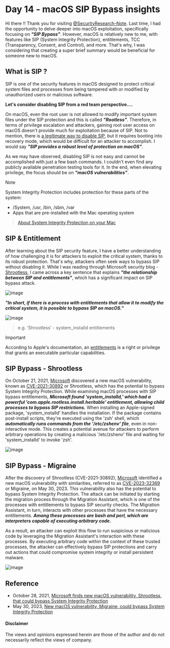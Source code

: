 # Day 14 - macOS SIP Bypass insights
Hi there !! Thank you for visiting [@SecurityResearch-Note](https://github.com/LearningKijo/SecurityResearcher-Note). 
Last time, I had the opportunity to delve deeper into macOS exploitation, specifically focusing on ***"SIP Bypass"***. 
However, macOS is relatively new to me, with features like SIP (System Integrity Protection), entitlements, TCC (Transparency, Consent, and Control), and more. 
That's why, I was considering that creating a super brief summary would be beneficial for someone new to macOS.

## What is SIP ?
SIP is one of the security features in macOS designed to protect critical system files and processes from being tampered with or modified by unauthorized users or malicious software. 

**Let's consider disabling SIP from a red team perspective....**

On macOS, even the root user is not allowed to modify important system files under the SIP protection and this is called ***"Rootless"***.
Therefore, in terms of privilege escalation and attackers, gaining root user access on macOS doesn't provide much for exploitation because of SIP. 
Not to mention, there is [a legitimate way to disable SIP](https://developer.apple.com/documentation/security/disabling_and_enabling_system_integrity_protection#3599244), but it requires booting into recovery mode, which would be difficult for an attacker to accomplish.
I would say ***"SIP provides a robust level of protection on macOS"***.

As we may have observed, disabling SIP is not easy and cannot be accomplished with just a few bash commands. 
I couldn't even find any publicly available penetration testing tools for it. 
In the end, when elevating privilege, the focus should be on ***"macOS vulnerabilities"***.

> [!Note]
> System Integrity Protection includes protection for these parts of the system:
> - /System, /usr, /bin, /sbin, /var
> - Apps that are pre-installed with the Mac operating system
>   
> > [About System Integrity Protection on your Mac](https://support.apple.com/en-us/102149#:~:text=System%20Integrity%20Protection%20is%20a%20security%20technology%20designed%20to%20help,and%20folders%20on%20your%20Mac.)


## SIP & Entitlement
After learning about the SIP security feature, I have a better understanding of how challenging it is for attackers to exploit the critical system, thanks to its robust protection. 
That's why, attackers often seek ways to bypass SIP without disabling it. 
While I was reading through Microsoft security blog - [Shrootless](https://www.microsoft.com/en-us/security/blog/2021/10/28/microsoft-finds-new-macos-vulnerability-shrootless-that-could-bypass-system-integrity-protection/), I came across a key sentence that explains ***"the relationship between SIP and entitlements"***, which has a significant impact on SIP bypass attack.

![image](https://github.com/LearningKijo/Malware-Analysis/assets/120234772/2ed0f115-2cc8-42ec-b054-4adcd2b1b852)

***"In short, if there is a process with entitlements that allow it to modify the critical system, it is possible to bypass SIP on macOS."***

![image](https://github.com/LearningKijo/SecurityResearcher-Note/assets/120234772/fbe77589-a3a7-47fc-bcd3-0acbf1b30885)

> e.g. ‘Shrootless’ - system_installd entitlements

> [!Important]
According to Apple's documentation, an [entitlements](https://developer.apple.com/documentation/bundleresources/entitlements) is a right or privilege that grants an executable particular capabilities.


## SIP Bypass - Shrootless
On October 21, 2021, [Microsoft](https://www.microsoft.com/en-us/security/blog/2021/10/28/microsoft-finds-new-macos-vulnerability-shrootless-that-could-bypass-system-integrity-protection/) discovered a new macOS vulnerability, known as [CVE-2021-30892](https://cve.mitre.org/cgi-bin/cvename.cgi?name=CVE-2021-30892) or Shrootless, which has the potential to bypass System Integrity Protection.
While examining macOS processes with SIP bypass entitlements, ***Microsoft found 'system_installd,' which had a powerful 'com.apple.rootless.install.heritable' entitlement, allowing child processes to bypass SIP restrictions.***
When installing an Apple-signed package, 'system_installd' handles the installation. 
If the package contains post-install scripts, they're executed using the 'zsh' shell, which ***automatically runs commands from the '/etc/zshenv' file***, even in non-interactive mode. 
This creates a potential avenue for attackers to perform arbitrary operations by creating a malicious '/etc/zshenv' file and waiting for 'system_installd' to invoke 'zsh'.

![image](https://github.com/LearningKijo/SecurityResearcher-Note/assets/120234772/5462c1bb-434f-4b19-936f-930acb5e77e9)


## SIP Bypass - Migraine
After the discovery of Shrootless (CVE-2021-30892), [Microsoft](https://www.microsoft.com/en-us/security/blog/2023/05/30/new-macos-vulnerability-migraine-could-bypass-system-integrity-protection/) identified a new macOS vulnerability with similarities, referred to as [CVE-2023-32369](https://cve.mitre.org/cgi-bin/cvename.cgi?name=CVE-2023-32369) or Migraine, on May 30, 2023. 
This vulnerability also has the potential to bypass System Integrity Protection. The attack can be initiated by starting the migration process through the Migration Assistant, which is one of the processes with entitlements to bypass SIP security checks. The Migration Assistant, in turn, interacts with other processes that have the necessary entitlements. ***Among these processes are bash and perl, which are interpreters capable of executing arbitrary code.***

As a result, an attacker can exploit this flow to run suspicious or malicious code by leveraging the Migration Assistant's interaction with these processes. 
By executing arbitrary code within the context of these trusted processes, the attacker can effectively bypass SIP protections and carry out actions that could compromise system integrity or install persistent malware.

![image](https://github.com/LearningKijo/SecurityResearcher-Note/assets/120234772/502ba15f-83f2-4728-a20f-ff04f3c7d9c3)

## Reference
- October 28, 2021, [Microsoft finds new macOS vulnerability, Shrootless, that could bypass System Integrity Protection](https://www.microsoft.com/en-us/security/blog/2021/10/28/microsoft-finds-new-macos-vulnerability-shrootless-that-could-bypass-system-integrity-protection/)
- May 30, 2023, [New macOS vulnerability, Migraine, could bypass System Integrity Protection](https://www.microsoft.com/en-us/security/blog/2023/05/30/new-macos-vulnerability-migraine-could-bypass-system-integrity-protection/)

#### Disclaimer
The views and opinions expressed herein are those of the author and do not necessarily reflect the views of company.
